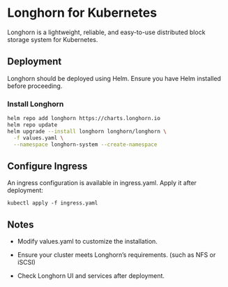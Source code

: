 # Longhorn for Kubernetes

Longhorn is a lightweight, reliable, and easy-to-use distributed block storage system for Kubernetes.

## Deployment

Longhorn should be deployed using Helm. Ensure you have Helm installed before proceeding.

### Install Longhorn

```sh
helm repo add longhorn https://charts.longhorn.io
helm repo update
helm upgrade --install longhorn longhorn/longhorn \
  -f values.yaml \
  --namespace longhorn-system --create-namespace
```

## Configure Ingress

An ingress configuration is available in ingress.yaml. Apply it after deployment:

```
kubectl apply -f ingress.yaml
```

## Notes

* Modify values.yaml to customize the installation.

* Ensure your cluster meets Longhorn’s requirements. (such as NFS or iSCSI)

* Check Longhorn UI and services after deployment.
